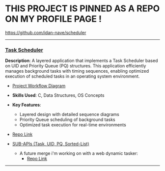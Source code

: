 # THIS PROJECT IS PINNED AS A REPO ON MY PROFILE PAGE !
https://github.com/idan-nave/scheduler

---

### [**Task Scheduler**](https://github.com/idan-nave/scheduler)
**Description**: A layered application that implements a Task Scheduler based on UID and Priority Queue (PQ) structures. This application efficiently manages background tasks with timing sequences, enabling optimized execution of scheduled tasks in an operating system environment.
- [Project Workflow Diagram](https://drive.google.com/file/d/1oKYz0kP_xWoVIowDGw-Os6PRUk1kzKkI/view?usp=sharing)

- **Skills Used**: C, Data Structures, OS Concepts
- **Key Features**:
  - Layered design with detailed sequence diagrams
  - Priority Queue scheduling of background tasks
  - Optimized task execution for real-time environments
- [Repo Link](https://github.com/idan-nave/scheduler)
- [SUB-APIs (Task, UID, PQ, Sorted-List)](https://github.com/idan-nave/portfolio/tree/main/Data-Structures)
  - A future merge i'm working on with a web dynamic tasker:
    - [Repo Link](https://github.com/idan-nave/portfolio/tree/main/Full-Stack/proj_dynamic_todo_list)

---
